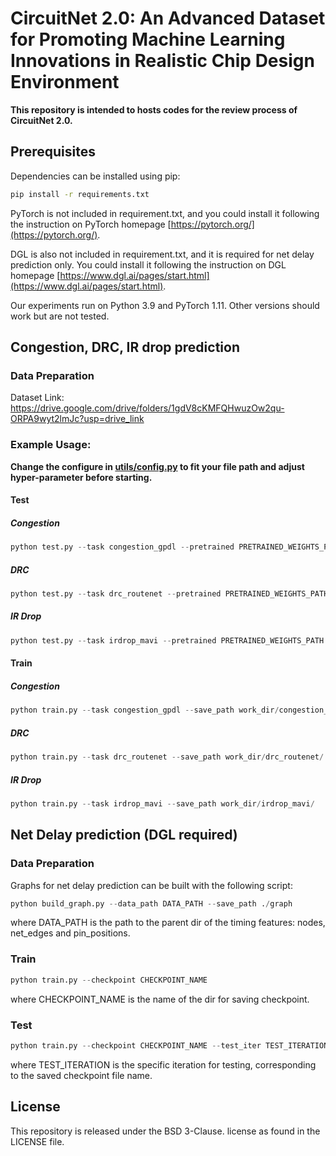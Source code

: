 # CircuitNet 2.0: An Advanced Dataset for Promoting Machine Learning Innovations in Realistic Chip Design Environment

**This repository is intended to hosts codes for the review process of CircuitNet 2.0.**

## Prerequisites

Dependencies can be installed using pip:

```sh
pip install -r requirements.txt
```

PyTorch is not included in requirement.txt, and you could install it following the instruction on PyTorch homepage [https://pytorch.org/](https://pytorch.org/).

DGL is also not included in requirement.txt, and it is required for net delay prediction only. You could install it following the instruction on DGL homepage [https://www.dgl.ai/pages/start.html](https://www.dgl.ai/pages/start.html).

Our experiments run on Python 3.9 and PyTorch 1.11. Other versions should work but are not tested.

## Congestion, DRC, IR drop prediction

### Data Preparation
Dataset Link: https://drive.google.com/drive/folders/1gdV8cKMFQHwuzOw2qu-ORPA9wyt2lmJc?usp=drive_link

### Example Usage:

**Change the configure in [utils/config.py](utils/configs.py) to fit your file path and adjust hyper-parameter before starting.**

#### Test

##### Congestion

```python
python test.py --task congestion_gpdl --pretrained PRETRAINED_WEIGHTS_PATH
```

##### DRC

```python
python test.py --task drc_routenet --pretrained PRETRAINED_WEIGHTS_PATH --save_path work_dir/drc_routenet/ --plot_roc 
```

##### IR Drop

```python
python test.py --task irdrop_mavi --pretrained PRETRAINED_WEIGHTS_PATH --save_path work_dir/irdrop_mavi/ --plot_roc
```

#### Train

##### Congestion

```python
python train.py --task congestion_gpdl --save_path work_dir/congestion_gpdl/
```

##### DRC

```python
python train.py --task drc_routenet --save_path work_dir/drc_routenet/
```

##### IR Drop

```python
python train.py --task irdrop_mavi --save_path work_dir/irdrop_mavi/
```

## Net Delay prediction (DGL required)

### Data Preparation

Graphs for net delay prediction can be built with the following script:

```python
python build_graph.py --data_path DATA_PATH --save_path ./graph
```
where DATA_PATH is the path to the parent dir of the timing features: nodes, net_edges and pin_positions.

### Train

```python
python train.py --checkpoint CHECKPOINT_NAME
```
where CHECKPOINT_NAME is the name of the dir for saving checkpoint.
### Test

```python
python train.py --checkpoint CHECKPOINT_NAME --test_iter TEST_ITERATION
```
where TEST_ITERATION is the specific iteration for testing, corresponding to the saved checkpoint file name.

## License

This repository is released under the BSD 3-Clause. license as found in the LICENSE file.
